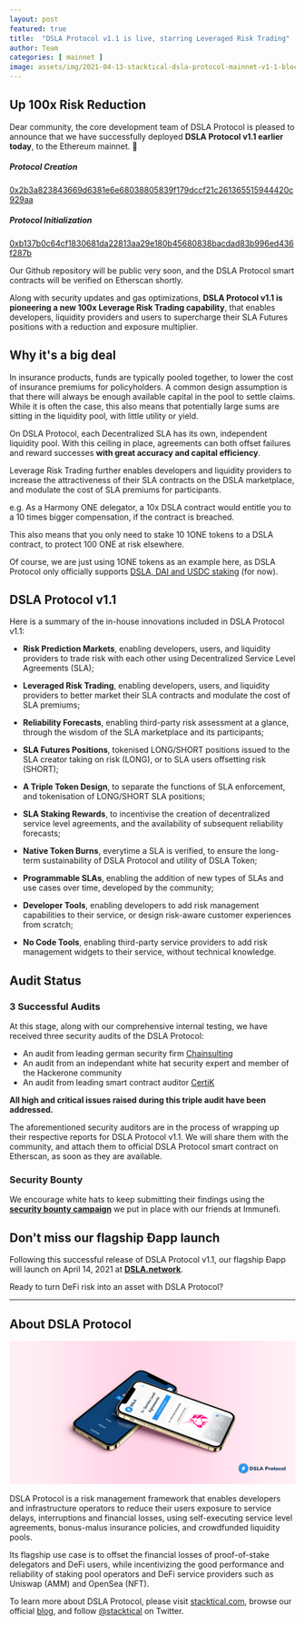 ```yaml
---
layout: post
featured: true
title:  "DSLA Protocol v1.1 is live, starring Leveraged Risk Trading"
author: Team
categories: [ mainnet ]
image: assets/img/2021-04-13-stacktical-dsla-protocol-mainnet-v1-1-blockchain-cryptocurrency-fintech-legaltech-insurtech-itsm-slm-sla-defi.jpg
---
```


## Up 100x Risk Reduction

Dear community,  the core development team of DSLA Protocol is pleased to announce that we have successfully deployed **DSLA Protocol v1.1 earlier today**, to the Ethereum mainnet. 🎉

##### Protocol Creation
[0x2b3a823843669d6381e6e68038805839f179dccf21c261365515944420c929aa](https://etherscan.io/tx/0x2b3a823843669d6381e6e68038805839f179dccf21c261365515944420c929aa)

##### Protocol Initialization
[0xb137b0c64cf1830681da22813aa29e180b45680838bacdad83b996ed436f287b](https://etherscan.io/tx/0xb137b0c64cf1830681da22813aa29e180b45680838bacdad83b996ed436f287b)

Our Github repository will be public very soon, and the DSLA Protocol smart contracts will be verified on Etherscan shortly.

Along with security updates and gas optimizations, **DSLA Protocol v1.1 is pioneering a new 100x Leverage Risk Trading capability**, that enables developers, liquidity providers and users to supercharge their SLA Futures positions with a reduction and exposure multiplier.

## Why it's a big deal

In insurance products, funds are typically pooled together, to lower the cost of insurance premiums for policyholders. A common design assumption is that there will always be enough available capital in the pool to settle claims. While it is often the case, this also means that potentially large sums are sitting in the liquidity pool, with little utility or yield.

On DSLA Protocol, each Decentralized SLA has its own, independent liquidity pool. With this ceiling in place, agreements can both offset failures and reward successes **with great accuracy and capital efficiency**. 

Leverage Risk Trading further enables developers and liquidity providers to increase the attractiveness of their SLA contracts on the DSLA marketplace, and modulate the cost of SLA premiums for participants.

e.g. As a Harmony ONE delegator, a 10x DSLA contract would entitle you to a 10 times bigger compensation, if the contract is breached.

This also means that you only need to stake 10 1ONE tokens to a DSLA contract, to protect 100 ONE at risk elsewhere. 

Of course, we are just using 1ONE tokens as an example here, as DSLA Protocol only officially supports [DSLA, DAI and USDC staking](http://localhost:4000/mainnet/2021/01/18/stacktical-dsla-protocol-erc20-cryptocurrency-token-listings-defi.html) (for now).

## DSLA Protocol v1.1

Here is a summary of the in-house innovations included in DSLA Protocol v1.1:

* **Risk Prediction Markets**, enabling developers, users, and liquidity providers to trade risk with each other using Decentralized Service Level Agreements (SLA);

* **Leveraged Risk Trading**, enabling developers, users, and liquidity providers to better market their SLA contracts and modulate the cost of SLA premiums;

* **Reliability Forecasts**, enabling third-party risk assessment at a glance, through the wisdom of the SLA marketplace and its participants;

* **SLA Futures Positions**, tokenised LONG/SHORT positions issued to the SLA creator taking on risk (LONG), or to SLA users offsetting risk (SHORT);

* **A Triple Token Design**, to separate the functions of SLA enforcement, and tokenisation of LONG/SHORT SLA positions;

* **SLA Staking Rewards**, to incentivise the creation of decentralized service level agreements, and the availability of subsequent reliability forecasts;

* **Native Token Burns**, everytime a SLA is verified, to ensure the long-term sustainability of DSLA Protocol and utility of DSLA Token;

* **Programmable SLAs**, enabling the addition of new types of SLAs and use cases over time, developed by the community;

* **Developer Tools**, enabling developers to add risk management capabilities to their service, or design risk-aware customer experiences from scratch;

* **No Code Tools**, enabling third-party service providers to add risk management widgets to their service, without technical knowledge.

## Audit Status

### 3 Successful Audits

At this stage, along with our comprehensive internal testing, we have received three security audits of the DSLA Protocol:  

* An audit from leading german security firm [Chainsulting](https://chainsulting.de/)
* An audit from an independant white hat security expert and member of the Hackerone community
* An audit from leading smart contract auditor [CertiK](https://certik.foundation/)

**All high and critical issues raised during this triple audit have been addressed.**

The aforementioned security auditors are in the process of wrapping up their respective reports for DSLA Protocol v1.1. We will share them with the community, and attach them to official DSLA Protocol smart contract on Etherscan, as soon as they are available.

### Security Bounty

We encourage white hats to keep submitting their findings using the **[security bounty campaign](https://immunefi.com/bounty/dslaprotocol/)** we put in place with our friends at Immunefi.

## Don't miss our flagship Ðapp launch

Following this successful release of DSLA Protocol v1.1, our flagship Ðapp will launch on April 14, 2021 at **[DSLA.network](https://dsla.network)**.

Ready to turn DeFi risk into an asset with DSLA Protocol?

___


## About DSLA Protocol

[![DSLA Protocol](/assets/img/dsla-network_device-duo-stacked.jpg)](https://info.uniswap.org/pair/0xd0fbb87e47da9987d345dbdf3a34d4266cf5ebe9)

DSLA Protocol is a risk management framework that enables developers and infrastructure operators to reduce their users exposure to service delays, interruptions and financial losses, using self-executing service level agreements, bonus-malus insurance policies, and crowdfunded liquidity pools.

Its flagship use case is to offset the financial losses of proof-of-stake delegators and DeFi users, while incentivizing the good performance and reliability of staking pool operators and DeFi service providers such as Uniswap (AMM) and OpenSea (NFT).

To learn more about DSLA Protocol, please visit [stacktical.com](https://stacktical.com), browse our official [blog](https://blog.stacktical.com), and follow [@stacktical](https://twitter.com/Stacktical) on Twitter.
